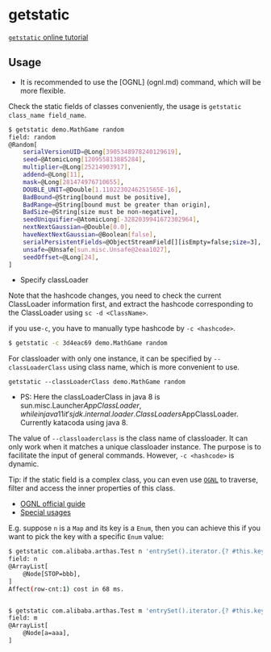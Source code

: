 # getstatic

[`getstatic` online tutorial](https://arthas.aliyun.com/doc/arthas-tutorials.html?language=en&id=getstatic)

## Usage

- It is recommended to use the [OGNL] (ognl.md) command, which will be more flexible.

Check the static fields of classes conveniently, the usage is `getstatic class_name field_name`.

```bash
$ getstatic demo.MathGame random
field: random
@Random[
    serialVersionUID=@Long[3905348978240129619],
    seed=@AtomicLong[120955813885284],
    multiplier=@Long[25214903917],
    addend=@Long[11],
    mask=@Long[281474976710655],
    DOUBLE_UNIT=@Double[1.1102230246251565E-16],
    BadBound=@String[bound must be positive],
    BadRange=@String[bound must be greater than origin],
    BadSize=@String[size must be non-negative],
    seedUniquifier=@AtomicLong[-3282039941672302964],
    nextNextGaussian=@Double[0.0],
    haveNextNextGaussian=@Boolean[false],
    serialPersistentFields=@ObjectStreamField[][isEmpty=false;size=3],
    unsafe=@Unsafe[sun.misc.Unsafe@2eaa1027],
    seedOffset=@Long[24],
]
```

- Specify classLoader

Note that the hashcode changes, you need to check the current ClassLoader information first, and extract the hashcode corresponding to the ClassLoader using `sc -d <ClassName>`.

if you use`-c`, you have to manually type hashcode by `-c <hashcode>`.

```bash
$ getstatic -c 3d4eac69 demo.MathGame random
```

For classloader with only one instance, it can be specified by `--classLoaderClass` using class name, which is more convenient to use.

`getstatic --classLoaderClass demo.MathGame random`

- PS: Here the classLoaderClass in java 8 is sun.misc.Launcher$AppClassLoader, while in java 11 it's jdk.internal.loader.ClassLoaders$AppClassLoader. Currently katacoda using java 8.

The value of `--classloaderclass` is the class name of classloader. It can only work when it matches a unique classloader instance. The purpose is to facilitate the input of general commands. However, `-c <hashcode>` is dynamic.

Tip: if the static field is a complex class, you can even use [`OGNL`](https://commons.apache.org/proper/commons-ognl/language-guide.html) to traverse, filter and access the inner properties of this class.

- [OGNL official guide](https://commons.apache.org/proper/commons-ognl/language-guide.html)
- [Special usages](https://github.com/alibaba/arthas/issues/71)

E.g. suppose `n` is a `Map` and its key is a `Enum`, then you can achieve this if you want to pick the key with a specific `Enum` value:

```bash
$ getstatic com.alibaba.arthas.Test n 'entrySet().iterator.{? #this.key.name()=="STOP"}'
field: n
@ArrayList[
    @Node[STOP=bbb],
]
Affect(row-cnt:1) cost in 68 ms.


$ getstatic com.alibaba.arthas.Test m 'entrySet().iterator.{? #this.key=="a"}'
field: m
@ArrayList[
    @Node[a=aaa],
]
```
